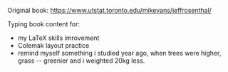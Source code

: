 Original book: https://www.utstat.toronto.edu/mikevans/jeffrosenthal/

Typing book content for:
- my LaTeX skills imrovement
- Colemak layout practice
- remind myself something i studied year ago, when trees were higher, grass -- greenier and i weighted 20kg less.
